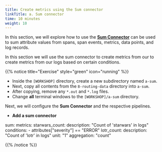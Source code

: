 ```yaml
---
title: Create metrics using the Sum connector
linkTitle: a. Sum connector
time: 10 minutes
weight: 10
---
```


In this section, we will explore how to use the [**Sum Connector**](https://docs.splunk.com/observability/en/gdi/opentelemetry/components/sum-connector.html) can be used to sum attribute values from spans, span events, metrics, data points, and log records.

In this section we will use the sum connector to create metrics from our to create metrics from our logs based on certain conditions.

<!--
Specifically, we will drop traces based on the span name, which is commonly used to filter out unwanted spans such as health checks or internal communication traces. In this case, we will be filtering out spans whose name is `"/_healthz"`, typically associated with health check requests and usually are quite "**noisy**".
!-->

{{% notice title="Exercise" style="green" icon="running" %}}

- Inside the `[WORKSHOP]` directory, create a new subdirectory named `a-sum`.
- Next, copy all contents from the `8-routing-data` directory into `a-sum`.
- After copying, remove any `*.out` and `*.log` files.
- Change **all** terminal windows to the `[WORKSHOP]/a-sum` directory.

Next, we will configure the **Sum Connector** and the respective pipelines.

- **Add a sum connector**

sum:
    metrics:
      starwars_count:
        description: "Count of 'starwars' in logs"
        conditions:
        - attributes["severity"] == "ERROR"
      lotr_count:
        description: "Count of 'lotr' in logs"
        unit: "1"
        aggregation: "count"




{{% /notice %}}